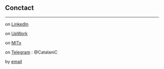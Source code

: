 ## Conctact
________________________________________________________________________________________________________________________________________________________________
on [LinkedIn](https://www.linkedin.com/in/claudio-dami%C3%A1n-catalani-0bb814181/) 

on [UpWork](https://www.upwork.com/freelancers/claudiocatalani)

on [MITx](https://micromasters.mit.edu/learner/catalaniclaudiodamian)

on [Telegram](./contact.md) : @CatalaniC

by [email](mailto:catalaniclaudiodamian@gmail.com)



